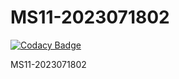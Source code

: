# MS11-2023071802

[![Codacy Badge](https://api.codacy.com/project/badge/Grade/578b7b8457bf436296da43f793edc754)](https://app.codacy.com/gh/chuoli/MS11-2023071802?utm_source=github.com&utm_medium=referral&utm_content=chuoli/MS11-2023071802&utm_campaign=Badge_Grade)

 MS11-2023071802
